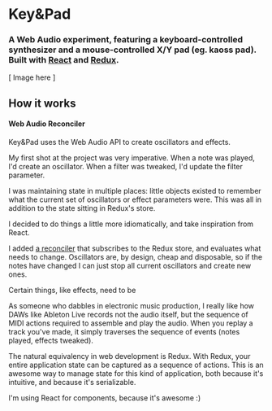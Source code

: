 # Key&Pad

### A Web Audio experiment, featuring a keyboard-controlled synthesizer and a mouse-controlled X/Y pad (eg. kaoss pad). Built with [React](https://github.com/facebook/react) and [Redux](https://github.com/reactjs/redux).

[ Image here ]

## How it works

#### Web Audio Reconciler


Key&Pad uses the Web Audio API to create oscillators and effects.

My first shot at the project was very imperative. When a note was played, I'd create an oscillator. When a filter was tweaked, I'd update the filter parameter.

I was maintaining state in multiple places: little objects existed to remember what the current set of oscillators or effect parameters were. This was all in addition to the state sitting in Redux's store.

I decided to do things a little more idiomatically, and take inspiration from React.

I added [a reconciler](temp) that subscribes to the Redux store, and evaluates what needs to change. Oscillators are, by design, cheap and disposable, so if the notes have changed I can just stop all current oscillators and create new ones.

Certain things, like effects, need to be

As someone who dabbles in electronic music production, I really like how DAWs like Ableton Live records not the audio itself, but the sequence of MIDI actions required to assemble and play the audio. When you replay a track you've made, it simply traverses the sequence of events (notes played, effects tweaked).

The natural equivalency in web development is Redux. With Redux, your entire application state can be captured as a sequence of actions. This is an awesome way to manage state for this kind of application, both because it's intuitive, and because it's serializable.

I'm using React for components, because it's awesome :)
